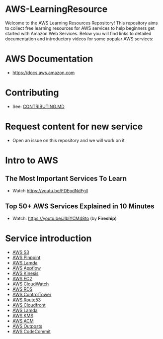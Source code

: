 # AWS-LearningResource
Welcome to the AWS Learning Resources Repository! This repository aims to collect free learning resources for AWS services to help beginners get started with Amazon Web Services. Below you will find links to detailed documentation and introductory videos for some popular AWS services:
# AWS Documentation
- https://docs.aws.amazon.com
# Contributing
- See: [CONTRIBUTING.MD](./CONTRIBUTING.md)
# Request content for new service
- Open an issue on this repository and we will work on it
# Intro to AWS
## The Most Important Services To Learn
- Watch https://youtu.be/FDEpdNdFglI
## Top 50+ AWS Services Explained in 10 Minutes
- Watch: https://youtu.be/JIbIYCM48to (by **Fireship**)
# Service introduction
- [AWS S3](./s3/README.md)
- [AWS Pinpoint](./pinpoint/README.md)
- [AWS Lamda](./lamda/README.md)
- [AWS Appflow](./appflow/README.md)
- [AWS Kinesis](./kinesis/README.md)
- [AWS EC2](./ec2/README.md)
- [AWS CloudWatch](./cloudwatch/README.md)
- [AWS RDS](./rds/README.md)
- [AWS ControlTower ](./controltower/README.md)
- [AWS Route53](./route53/README.md)
- [AWS Cloudfront](./cloudfront/README.md)
- [AWS Lamda](./lamda/README.md)
- [AWS KMS](./kms/README.md)
- [AWS ACM](./acm/README.md)
- [AWS Outposts](./outposts/README.md)
- [AWS CodeCommit](./codecommit/README.md)
